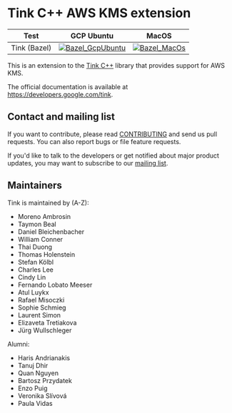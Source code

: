# Tink C++ AWS KMS extension

<!-- GCP Ubuntu --->

[tink_cc_awskms_bazel_badge_gcp_ubuntu]: https://storage.googleapis.com/tink-kokoro-build-badges/tink-cc-awskms-bazel-gcp-ubuntu.svg

<!-- MacOS --->

[tink_cc_awskms_bazel_badge_macos]: https://storage.googleapis.com/tink-kokoro-build-badges/tink-cc-awskms-bazel-macos-external.svg

**Test**     | **GCP Ubuntu**                                                 | **MacOS**
------------ | -------------------------------------------------------------- | ---------
Tink (Bazel) | [![Bazel_GcpUbuntu][tink_cc_awskms_bazel_badge_gcp_ubuntu]](#) | [![Bazel_MacOs][tink_cc_awskms_bazel_badge_macos]](#)

This is an extension to the [Tink C++](https://github.com/tink-crypto/tink-cc)
library that provides support for AWS KMS.

The official documentation is available at https://developers.google.com/tink.

## Contact and mailing list

If you want to contribute, please read [CONTRIBUTING](docs/CONTRIBUTING.md) and
send us pull requests. You can also report bugs or file feature requests.

If you'd like to talk to the developers or get notified about major product
updates, you may want to subscribe to our
[mailing list](https://groups.google.com/forum/#!forum/tink-users).

## Maintainers

Tink is maintained by (A-Z):

-   Moreno Ambrosin
-   Taymon Beal
-   Daniel Bleichenbacher
-   William Conner
-   Thai Duong
-   Thomas Holenstein
-   Stefan Kölbl
-   Charles Lee
-   Cindy Lin
-   Fernando Lobato Meeser
-   Atul Luykx
-   Rafael Misoczki
-   Sophie Schmieg
-   Laurent Simon
-   Elizaveta Tretiakova
-   Jürg Wullschleger

Alumni:

-   Haris Andrianakis
-   Tanuj Dhir
-   Quan Nguyen
-   Bartosz Przydatek
-   Enzo Puig
-   Veronika Slívová
-   Paula Vidas
